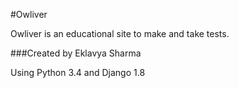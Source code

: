 #Owliver

Owliver is an educational site to make and take tests.

###Created by
Eklavya Sharma

Using Python 3.4 and Django 1.8
